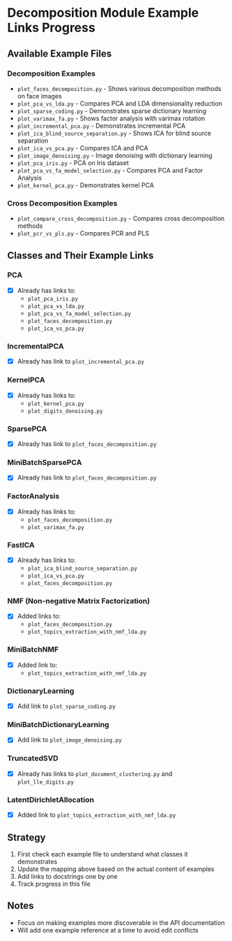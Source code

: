 # Decomposition Module Example Links Progress

## Available Example Files

### Decomposition Examples
- `plot_faces_decomposition.py` - Shows various decomposition methods on face images
- `plot_pca_vs_lda.py` - Compares PCA and LDA dimensionality reduction
- `plot_sparse_coding.py` - Demonstrates sparse dictionary learning
- `plot_varimax_fa.py` - Shows factor analysis with varimax rotation
- `plot_incremental_pca.py` - Demonstrates incremental PCA
- `plot_ica_blind_source_separation.py` - Shows ICA for blind source separation
- `plot_ica_vs_pca.py` - Compares ICA and PCA
- `plot_image_denoising.py` - Image denoising with dictionary learning
- `plot_pca_iris.py` - PCA on Iris dataset
- `plot_pca_vs_fa_model_selection.py` - Compares PCA and Factor Analysis
- `plot_kernel_pca.py` - Demonstrates kernel PCA

### Cross Decomposition Examples
- `plot_compare_cross_decomposition.py` - Compares cross decomposition methods
- `plot_pcr_vs_pls.py` - Compares PCR and PLS

## Classes and Their Example Links

### PCA
- [x] Already has links to:
  - `plot_pca_iris.py`
  - `plot_pca_vs_lda.py`
  - `plot_pca_vs_fa_model_selection.py`
  - `plot_faces_decomposition.py`
  - `plot_ica_vs_pca.py`

### IncrementalPCA
- [x] Already has link to `plot_incremental_pca.py`

### KernelPCA
- [x] Already has links to:
  - `plot_kernel_pca.py`
  - `plot_digits_denoising.py`

### SparsePCA
- [x] Already has link to `plot_faces_decomposition.py`

### MiniBatchSparsePCA
- [x] Already has link to `plot_faces_decomposition.py`

### FactorAnalysis
- [x] Already has links to:
  - `plot_faces_decomposition.py`
  - `plot_varimax_fa.py`

### FastICA
- [x] Already has links to:
  - `plot_ica_blind_source_separation.py`
  - `plot_ica_vs_pca.py`
  - `plot_faces_decomposition.py`

### NMF (Non-negative Matrix Factorization)
- [x] Added links to:
  - `plot_faces_decomposition.py`
  - `plot_topics_extraction_with_nmf_lda.py`

### MiniBatchNMF
- [x] Added link to:
  - `plot_topics_extraction_with_nmf_lda.py`

### DictionaryLearning
- [x] Add link to `plot_sparse_coding.py`

### MiniBatchDictionaryLearning
- [x] Add link to `plot_image_denoising.py`

### TruncatedSVD
- [x] Already has links to `plot_document_clustering.py` and `plot_lle_digits.py`

### LatentDirichletAllocation
- [x] Added link to `plot_topics_extraction_with_nmf_lda.py`

## Strategy
1. First check each example file to understand what classes it demonstrates
2. Update the mapping above based on the actual content of examples
3. Add links to docstrings one by one
4. Track progress in this file

## Notes
- Focus on making examples more discoverable in the API documentation
- Will add one example reference at a time to avoid edit conflicts
